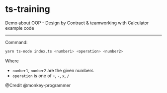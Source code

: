 # ts-training

Demo about OOP - Design by Contract & teamworking with Calculator example code

---

Command:

```sh
yarn ts-node index.ts <number1> <operation> <number2>
```

Where

- `number1`, `number2` are the given numbers
- `operation` is one of `+`, `-`, `x`, `/`

@Credit @monkey-programmer
